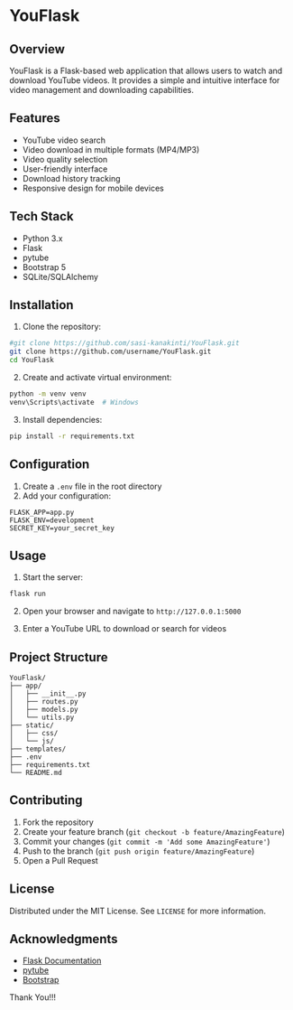 # YouFlask

## Overview

YouFlask is a Flask-based web application that allows users to watch and download YouTube videos. It provides a simple and intuitive interface for video management and downloading capabilities.

## Features

- YouTube video search
- Video download in multiple formats (MP4/MP3)
- Video quality selection
- User-friendly interface
- Download history tracking
- Responsive design for mobile devices

## Tech Stack

- Python 3.x
- Flask
- pytube
- Bootstrap 5
- SQLite/SQLAlchemy

## Installation

1. Clone the repository:

```bash
#git clone https://github.com/sasi-kanakinti/YouFlask.git
git clone https://github.com/username/YouFlask.git
cd YouFlask
```

2. Create and activate virtual environment:

```bash
python -m venv venv
venv\Scripts\activate  # Windows
```

3. Install dependencies:

```bash
pip install -r requirements.txt
```

## Configuration

1. Create a `.env` file in the root directory
2. Add your configuration:

```
FLASK_APP=app.py
FLASK_ENV=development
SECRET_KEY=your_secret_key
```

## Usage

1. Start the server:

```bash
flask run
```

2. Open your browser and navigate to `http://127.0.0.1:5000`

3. Enter a YouTube URL to download or search for videos

## Project Structure

```
YouFlask/
├── app/
│   ├── __init__.py
│   ├── routes.py
│   ├── models.py
│   └── utils.py
├── static/
│   ├── css/
│   └── js/
├── templates/
├── .env
├── requirements.txt
└── README.md
```

## Contributing

1. Fork the repository
2. Create your feature branch (`git checkout -b feature/AmazingFeature`)
3. Commit your changes (`git commit -m 'Add some AmazingFeature'`)
4. Push to the branch (`git push origin feature/AmazingFeature`)
5. Open a Pull Request

## License

Distributed under the MIT License. See `LICENSE` for more information.

## Acknowledgments

- [Flask Documentation](https://flask.palletsprojects.com/)
- [pytube](https://github.com/pytube/pytube)
- [Bootstrap](https://getbootstrap.com)

Thank You!!!

